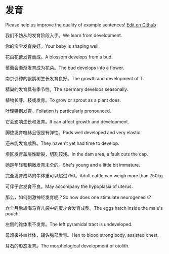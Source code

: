 # 发育

Please help us improve the quality of example sentences! [Edit on Github](https://github.com/jiyushe/jiyu-example-sentence-source/blob/main/chinese/fayu.md)

<p><span class="chinese">我们不妨从的发育阶段入手。</span><span class="english">We learn from development.</span></p>

<p><span class="chinese">你的宝宝发育良好。</span><span class="english">Your baby is shaping well.</span></p>

<p><span class="chinese">花由花蕾发育而成。</span><span class="english">A blossom develops from a bud.</span></p>

<p><span class="chinese">蓓蕾会渐渐发育成为花朵。</span><span class="english">The bud develops into a flower.</span></p>

<p><span class="chinese">南京引种的银鹊树生长发育良好。</span><span class="english">The growth and development of T.</span></p>

<p><span class="chinese">精巢的发育具有季节性。</span><span class="english">The spermary develops seasonally.</span></p>

<p><span class="chinese">植物长芽、枝或发育。</span><span class="english">To grow or sprout as a plant does.</span></p>

<p><span class="chinese">叶理特别发育。</span><span class="english">Foliation is particularly pronounced.</span></p>

<p><span class="chinese">它会影响生长和发育。</span><span class="english">It can affect growth and development.</span></p>

<p><span class="chinese">脚垫发育喧赫且很是有弹性。</span><span class="english">Pads well developed and very elastic.</span></p>

<p><span class="chinese">还未能发育成熟。</span><span class="english">They haven't yet had time to develop.</span></p>

<p><span class="chinese">坝区发育盖层性断裂，切割较浅。</span><span class="english">In the dam area, a fault cuts the cap.</span></p>

<p><span class="chinese">她是年轻和稍微发育未全的。</span><span class="english">She's young and a little bit immature.</span></p>

<p><span class="chinese">完全发育成熟的牛体重可以超过750。</span><span class="english">Adult cattle can weigh more than 750kg.</span></p>

<p><span class="chinese">可伴子宫发育不良。</span><span class="english">May accompany the hypoplasia of uterus.</span></p>

<p><span class="chinese">那么，如何刺激神经发育呢？</span><span class="english">So how does one stimulate neurogenesis?</span></p>

<p><span class="chinese">六个月后雄海马育儿袋中的蛋才会发育成型。</span><span class="english">The eggs hatch inside the male's pouch.</span></p>

<p><span class="chinese">左侧的锥体束不发育。</span><span class="english">The left pyramidal tract is undeveloped.</span></p>

<p><span class="chinese">母鸡来补血壮体，辅佐胸部发育。</span><span class="english">Hen to blood strong body, assisted chest.</span></p>

<p><span class="chinese">耳石的形态发育。</span><span class="english">The morphological development of otolith.</span></p>

